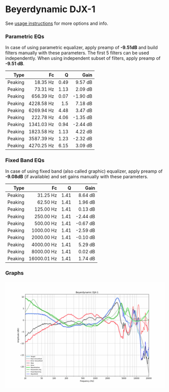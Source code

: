 # Beyerdynamic DJX-1
See [usage instructions](https://github.com/jaakkopasanen/AutoEq#usage) for more options and info.

### Parametric EQs
In case of using parametric equalizer, apply preamp of **-9.51dB** and build filters manually
with these parameters. The first 5 filters can be used independently.
When using independent subset of filters, apply preamp of **-9.51 dB**.

| Type    | Fc         |    Q | Gain     |
|--------:|-----------:|-----:|---------:|
| Peaking | 18.35 Hz   | 0.49 | 9.57 dB  |
| Peaking | 73.31 Hz   | 1.13 | 2.09 dB  |
| Peaking | 656.39 Hz  | 0.07 | -1.90 dB |
| Peaking | 4228.58 Hz | 1.5  | 7.18 dB  |
| Peaking | 6269.94 Hz | 4.48 | 3.47 dB  |
| Peaking | 222.78 Hz  | 4.06 | -1.35 dB |
| Peaking | 1341.03 Hz | 0.94 | -2.44 dB |
| Peaking | 1823.58 Hz | 1.13 | 4.22 dB  |
| Peaking | 3587.39 Hz | 1.23 | -2.32 dB |
| Peaking | 4270.25 Hz | 6.15 | 3.09 dB  |

### Fixed Band EQs
In case of using fixed band (also called graphic) equalizer, apply preamp of **-9.08dB**
(if available) and set gains manually with these parameters.

| Type    | Fc          |    Q | Gain     |
|--------:|------------:|-----:|---------:|
| Peaking | 31.25 Hz    | 1.41 | 8.64 dB  |
| Peaking | 62.50 Hz    | 1.41 | 1.96 dB  |
| Peaking | 125.00 Hz   | 1.41 | 0.13 dB  |
| Peaking | 250.00 Hz   | 1.41 | -2.44 dB |
| Peaking | 500.00 Hz   | 1.41 | -0.67 dB |
| Peaking | 1000.00 Hz  | 1.41 | -2.59 dB |
| Peaking | 2000.00 Hz  | 1.41 | -0.10 dB |
| Peaking | 4000.00 Hz  | 1.41 | 5.29 dB  |
| Peaking | 8000.00 Hz  | 1.41 | 0.02 dB  |
| Peaking | 16000.01 Hz | 1.41 | 1.74 dB  |

### Graphs
![](./Beyerdynamic%20DJX-1.png)